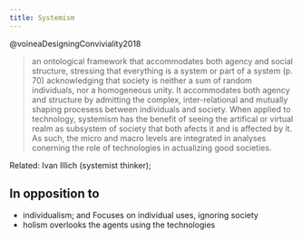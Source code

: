 ```yaml
---
title: Systemism
---
```

@voineaDesigningConviviality2018 
> an ontological framework that accommodates both agency and social structure, stressing that everything is a system or part of a system (p. 70)
> acknowledging that society is neither a sum of random individuals, nor a homogeneous unity. It accommodates both agency and structure by admitting the complex, inter-relational and mutually shaping procesess between individuals and society. When applied to technology, systemism has the benefit of seeing the artifical or virtual realm as subsystem of society that both afects it and is affected by it. As such, the micro and macro levels are integrated in analyses conerning the role of technologies in actualizing good societies.

Related: Ivan Illich (systemist thinker); 

## In opposition to

- individualism; and
  Focuses on individual uses, ignoring society
- holism
  overlooks the agents using the technologies